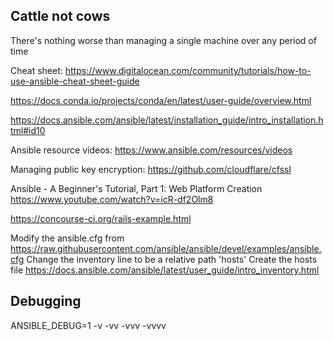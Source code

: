 ## Cattle not cows

There's nothing worse than managing a single machine over any period of time

Cheat sheet: https://www.digitalocean.com/community/tutorials/how-to-use-ansible-cheat-sheet-guide

https://docs.conda.io/projects/conda/en/latest/user-guide/overview.html

https://docs.ansible.com/ansible/latest/installation_guide/intro_installation.html#id10

Ansible resource videos: https://www.ansible.com/resources/videos

Managing public key encryption: https://github.com/cloudflare/cfssl

Ansible - A Beginner's Tutorial, Part 1: Web Platform Creation https://www.youtube.com/watch?v=icR-df2Olm8

https://concourse-ci.org/rails-example.html

Modify the ansible.cfg from https://raw.githubusercontent.com/ansible/ansible/devel/examples/ansible.cfg
Change the inventory line to be a relative path 'hosts'
Create the hosts file https://docs.ansible.com/ansible/latest/user_guide/intro_inventory.html

## Debugging
ANSIBLE_DEBUG=1
-v -vv -vvv -vvvv
